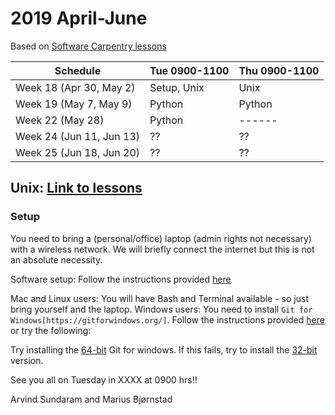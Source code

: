 # 2019 April-June

Based on [Software Carpentry lessons](https://software-carpentry.org/lessons/)

| Schedule                  | Tue 0900-1100 | Thu 0900-1100 |
| ------------------------- | ------------- |-------------- |
| Week 18 (Apr 30, May 2)   | Setup, Unix   | Unix          |
| Week 19 (May 7, May 9)    | Python        | Python        |
| Week 22 (May 28)          | Python        | ------        |
| Week 24 (Jun 11, Jun 13)  | ??            | ??            |
| Week 25 (Jun 18, Jun 20)  | ??            | ??            |

## Unix: [Link to lessons](http://swcarpentry.github.io/shell-novice/)
### Setup
You need to bring a (personal/office) laptop (admin rights not necessary) with a wireless network. We will briefly connect the internet but this is not an absolute necessity.

Software setup: Follow the instructions provided [here](http://swcarpentry.github.io/shell-novice/setup.html)

Mac and Linux users: You will have Bash and Terminal available - so just bring yourself and the laptop.
Windows users: You need to install `Git for Windows[https://gitforwindows.org/]`. Follow the instructions provided [here](http://swcarpentry.github.io/shell-novice/setup.html) or try the following:

Try installing the [64-bit](https://github.com/git-for-windows/git/releases/download/v2.21.0.windows.1/Git-2.21.0-64-bit.exe) Git for windows. If this fails, try to install the [32-bit](https://github.com/git-for-windows/git/releases/download/v2.21.0.windows.1/Git-2.21.0-32-bit.exe) version.

See you all on Tuesday in XXXX at 0900 hrs!!

Arvind Sundaram and Marius Bjørnstad
